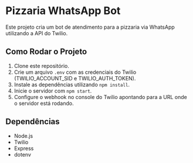 
# Pizzaria WhatsApp Bot

Este projeto cria um bot de atendimento para a pizzaria via WhatsApp utilizando a API do Twilio.

## Como Rodar o Projeto

1. Clone este repositório.
2. Crie um arquivo `.env` com as credenciais do Twilio (TWILIO_ACCOUNT_SID e TWILIO_AUTH_TOKEN).
3. Instale as dependências utilizando `npm install`.
4. Inicie o servidor com `npm start`.
5. Configure o webhook no console do Twilio apontando para a URL onde o servidor está rodando.

## Dependências

- Node.js
- Twilio
- Express
- dotenv
